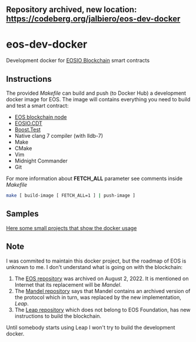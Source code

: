 Repository archived, new location: https://codeberg.org/jalbiero/eos-dev-docker
---

# eos-dev-docker
Development docker for [EOSIO Blockchain](https://github.com/EOSIO) smart contracts

## Instructions
The provided *Makefile* can build and push (to Docker Hub) a development docker
image for EOS. The image will contains everything you need to build and test
a smart contract:

- [EOS blockchain node](https://github.com/EOSIO/eos)
- [EOSIO.CDT](https://github.com/EOSIO/eosio.cdt)
- [Boost.Test](https://www.boost.org/doc/libs/1_71_0/libs/test/doc/html/index.html)
- Native clang 7 compiler (with lldb-7)
- Make
- CMake
- Vim
- Midnight Commander
- Git

For more information about **FETCH_ALL** parameter see comments inside *Makefile*

```bash
make [ build-image [ FETCH_ALL=1 ] | push-image ]

```

## Samples
[Here some small projects that show the docker usage](./samples/README.md)

## Note

I was commited to maintain this docker project, but the roadmap of EOS is unknown to me. I don't understand what is going on with the blockchain:

1. The [EOS repository](https://github.com/EOSIO/eos) was archived on August 2, 2022. It is mentioned on Internet that its replacement will be *Mandel*.
2. The [Mandel repository](https://github.com/eosnetworkfoundation/mandel) says that Mandel contains an archived version of the protocol which in turn, was replaced by the new implementation, *Leap*.
3. The [Leap repository](https://github.com/AntelopeIO/leap) which does not belong to EOS Foundation, has new instructions to build the blockchain. 

Until somebody starts using Leap I won't try to build the development docker.
